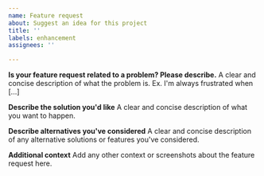 ```yaml
---
name: Feature request
about: Suggest an idea for this project
title: ''
labels: enhancement
assignees: ''

---
```


<!-- NOTE: Please follow directions in the Discussions to discuss PEP additions. Don't create a ticket by yourself. -->
**Is your feature request related to a problem? Please describe.**
A clear and concise description of what the problem is. Ex. I'm always frustrated when [...]

**Describe the solution you'd like**
A clear and concise description of what you want to happen.

**Describe alternatives you've considered**
A clear and concise description of any alternative solutions or features you've considered.

**Additional context**
Add any other context or screenshots about the feature request here.
